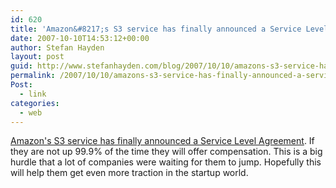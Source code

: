 ```yaml
---
id: 620
title: 'Amazon&#8217;s S3 service has finally announced a Service Level Agreement'
date: 2007-10-10T14:53:12+00:00
author: Stefan Hayden
layout: post
guid: http://www.stefanhayden.com/blog/2007/10/10/amazons-s3-service-has-finally-announced-a-service-level-agreement/
permalink: /2007/10/10/amazons-s3-service-has-finally-announced-a-service-level-agreement/
Post:
  - link
categories:
  - web
---
```

<a href="http://www.wired.com/techbiz/it/news/2007/10/amazon_startups">Amazon's S3 service has finally announced a Service Level Agreement</a>. If they are not up 99.9% of the time they will offer compensation. This is a big hurdle that a lot of companies were waiting for them to jump. Hopefully this will help them get even more traction in the startup world.